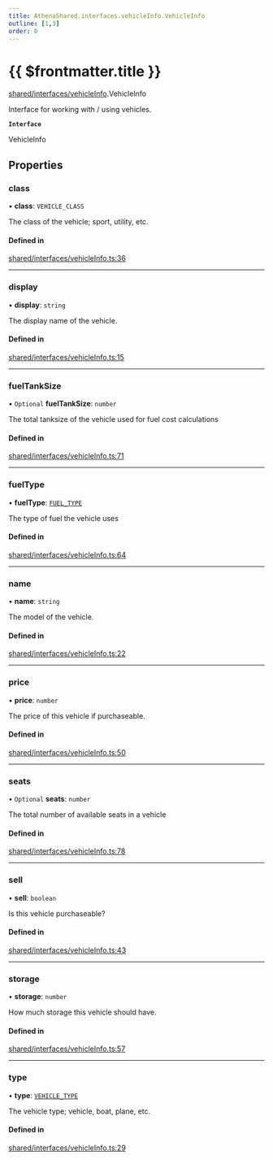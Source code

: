 ```yaml
---
title: AthenaShared.interfaces.vehicleInfo.VehicleInfo
outline: [1,3]
order: 0
---
```


# {{ $frontmatter.title }}


[shared/interfaces/vehicleInfo](../modules/shared_interfaces_vehicleInfo.md).VehicleInfo

Interface for working with / using vehicles.

**`Interface`**

VehicleInfo

## Properties

### class

• **class**: `VEHICLE_CLASS`

The class of the vehicle; sport, utility, etc.

#### Defined in

[shared/interfaces/vehicleInfo.ts:36](https://github.com/Stuyk/altv-athena/blob/84a2fd9/src/core/shared/interfaces/vehicleInfo.ts#L36)

___

### display

• **display**: `string`

The display name of the vehicle.

#### Defined in

[shared/interfaces/vehicleInfo.ts:15](https://github.com/Stuyk/altv-athena/blob/84a2fd9/src/core/shared/interfaces/vehicleInfo.ts#L15)

___

### fuelTankSize

• `Optional` **fuelTankSize**: `number`

The total tanksize of the vehicle used for fuel cost calculations

#### Defined in

[shared/interfaces/vehicleInfo.ts:71](https://github.com/Stuyk/altv-athena/blob/84a2fd9/src/core/shared/interfaces/vehicleInfo.ts#L71)

___

### fuelType

• **fuelType**: [`FUEL_TYPE`](../enums/shared_enums_vehicleTypeFlags_FUEL_TYPE.md)

The type of fuel the vehicle uses

#### Defined in

[shared/interfaces/vehicleInfo.ts:64](https://github.com/Stuyk/altv-athena/blob/84a2fd9/src/core/shared/interfaces/vehicleInfo.ts#L64)

___

### name

• **name**: `string`

The model of the vehicle.

#### Defined in

[shared/interfaces/vehicleInfo.ts:22](https://github.com/Stuyk/altv-athena/blob/84a2fd9/src/core/shared/interfaces/vehicleInfo.ts#L22)

___

### price

• **price**: `number`

The price of this vehicle if purchaseable.

#### Defined in

[shared/interfaces/vehicleInfo.ts:50](https://github.com/Stuyk/altv-athena/blob/84a2fd9/src/core/shared/interfaces/vehicleInfo.ts#L50)

___

### seats

• `Optional` **seats**: `number`

The total number of available seats in a vehicle

#### Defined in

[shared/interfaces/vehicleInfo.ts:78](https://github.com/Stuyk/altv-athena/blob/84a2fd9/src/core/shared/interfaces/vehicleInfo.ts#L78)

___

### sell

• **sell**: `boolean`

Is this vehicle purchaseable?

#### Defined in

[shared/interfaces/vehicleInfo.ts:43](https://github.com/Stuyk/altv-athena/blob/84a2fd9/src/core/shared/interfaces/vehicleInfo.ts#L43)

___

### storage

• **storage**: `number`

How much storage this vehicle should have.

#### Defined in

[shared/interfaces/vehicleInfo.ts:57](https://github.com/Stuyk/altv-athena/blob/84a2fd9/src/core/shared/interfaces/vehicleInfo.ts#L57)

___

### type

• **type**: [`VEHICLE_TYPE`](../enums/shared_enums_vehicleTypeFlags_VEHICLE_TYPE.md)

The vehicle type; vehicle, boat, plane, etc.

#### Defined in

[shared/interfaces/vehicleInfo.ts:29](https://github.com/Stuyk/altv-athena/blob/84a2fd9/src/core/shared/interfaces/vehicleInfo.ts#L29)
